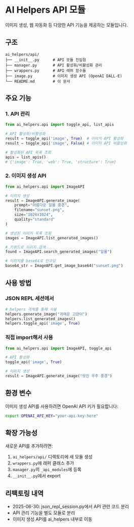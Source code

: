 # AI Helpers API 모듈

이미지 생성, 웹 자동화 등 다양한 API 기능을 제공하는 모듈입니다.

## 구조

```
ai_helpers/api/
├── __init__.py      # API 모듈 진입점
├── manager.py       # API 활성화/비활성화 관리
├── wrappers.py      # API 래퍼 함수들
├── image.py         # 이미지 생성 API (OpenAI DALL-E)
└── README.md        # 이 문서
```

## 주요 기능

### 1. API 관리

```python
from ai_helpers.api import toggle_api, list_apis

# API 활성화/비활성화
result = toggle_api('image', True)  # 이미지 API 활성화
result = toggle_api('image', False) # 이미지 API 비활성화

# 활성화된 API 목록 조회
apis = list_apis()
# {'image': True, 'web': True, 'structure': True}
```

### 2. 이미지 생성 API

```python
from ai_helpers.api import ImageAPI

# 이미지 생성
result = ImageAPI.generate_image(
    prompt="아름다운 일몰 풍경",
    filename="sunset.png",
    size="1024x1024",
    quality="standard"
)

# 생성된 이미지 목록 조회
images = ImageAPI.list_generated_images()

# 키워드로 이미지 검색
found = ImageAPI.search_generated_images("일몰")

# 이미지를 base64로 인코딩
base64_str = ImageAPI.get_image_base64("sunset.png")
```

## 사용 방법

### JSON REPL 세션에서

```python
# helpers 객체를 통해 사용
helpers.generate_image("귀여운 고양이")
helpers.list_generated_images()
helpers.toggle_api('image', True)
```

### 직접 import해서 사용

```python
from ai_helpers.api import ImageAPI, toggle_api

# API 활성화
toggle_api('image', True)

# 이미지 생성
result = ImageAPI.generate_image("멋진 우주 풍경")
```

## 환경 변수

이미지 생성 API를 사용하려면 OpenAI API 키가 필요합니다:

```bash
export OPENAI_API_KEY="your-api-key-here"
```

## 확장 가능성

새로운 API를 추가하려면:

1. `ai_helpers/api/` 디렉토리에 새 모듈 생성
2. `wrappers.py`에 래퍼 클래스 추가
3. `manager.py`의 `_api_modules`에 등록
4. `__init__.py`에서 export

## 리팩토링 내역

- 2025-06-30: json_repl_session.py에서 API 관련 코드 분리
- API 관리 기능을 별도 모듈로 분리
- 이미지 생성 API를 ai_helpers 내부로 이동
